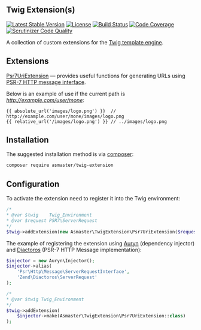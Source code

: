 ## Twig Extension(s)

[![Latest Stable Version](https://poser.pugx.org/asmaster/twig-extension/v/stable)](https://packagist.org/packages/asmaster/twig-extension)
[![License](https://img.shields.io/packagist/l/asmaster/twig-extension.svg)](https://github.com/AlexMasterov/twig-extension/blob/master/LICENSE)
[![Build Status](https://travis-ci.org/AlexMasterov/twig-extension.svg)](https://travis-ci.org/AlexMasterov/twig-extension)
[![Code Coverage](https://scrutinizer-ci.com/g/AlexMasterov/twig-extension/badges/coverage.png?b=master)](https://scrutinizer-ci.com/g/AlexMasterov/twig-extension/?branch=master)
[![Scrutinizer Code Quality](https://scrutinizer-ci.com/g/AlexMasterov/twig-extension/badges/quality-score.png?b=master)](https://scrutinizer-ci.com/g/AlexMasterov/twig-extension/?branch=master)

A collection of custom extensions for the [Twig template engine](http://twig.sensiolabs.org/).

## Extensions

 [Psr7UriExtension](https://github.com/AlexMasterov/twig-extension/blob/master/src/Psr7UriExtension.php) — provides useful functions for generating URLs using [PSR-7 HTTP message interface](http://www.php-fig.org/psr/psr-7/).

Below is an example of use if the current path is _http://example.com/user/mone_:
 ```twig
{{ absolute_url('images/logo.png') }}  // http://example.com/user/mone/images/logo.png
{{ relative_url('/images/logo.png') }} // ../images/logo.png
```

## Installation

The suggested installation method is via [composer](https://getcomposer.org/):
```sh
composer require asmaster/twig-extension
```

## Configuration
To activate the extension need to register it into the Twig environment:
```php
/*
* @var $twig    Twig_Environment
* @var $request PSR7\ServerRequest
*/
$twig->addExtension(new Asmaster\TwigExtension\Psr7UriExtension($request));
```
The example of registering the extension using [Auryn](https://github.com/rdlowrey/auryn) (dependency injector) and [Diactoros](https://github.com/zendframework/zend-diactoros) (PSR-7 HTTP Message implementation):
```php
$injector = new Auryn\Injector();
$injector->alias(
    'Psr\Http\Message\ServerRequestInterface',
    'Zend\Diactoros\ServerRequest'
);

/*
* @var $twig Twig_Environment
*/
$twig->addExtension(
    $injector->make(Asmaster\TwigExtension\Psr7UriExtension::class)
);
```
